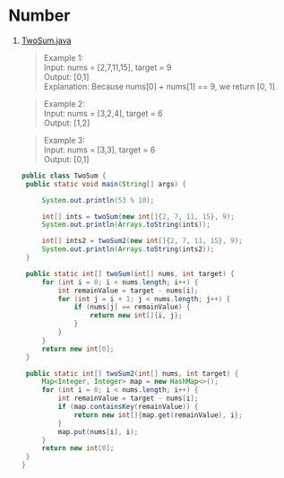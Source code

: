 # Number

1. [TwoSum.java](TwoSum.java)

   > Example 1:\
   Input: nums = [2,7,11,15], target = 9\
   Output: [0,1]\
   Explanation: Because nums[0] + nums[1] == 9, we return [0, 1]

   > Example 2:\
   Input: nums = [3,2,4], target = 6\
   Output: [1,2]

   > Example 3:\
   Input: nums = [3,3], target = 6\
   Output: [0,1]

   ```java
   public class TwoSum {
    public static void main(String[] args) {

        System.out.println(53 % 10);

        int[] ints = twoSum(new int[]{2, 7, 11, 15}, 9);
        System.out.println(Arrays.toString(ints));

        int[] ints2 = twoSum2(new int[]{2, 7, 11, 15}, 9);
        System.out.println(Arrays.toString(ints2));
    }

    public static int[] twoSum(int[] nums, int target) {
        for (int i = 0; i < nums.length; i++) {
            int remainValue = target - nums[i];
            for (int j = i + 1; j < nums.length; j++) {
                if (nums[j] == remainValue) {
                    return new int[]{i, j};
                }
            }
        }
        return new int[0];
    }

    public static int[] twoSum2(int[] nums, int target) {
        Map<Integer, Integer> map = new HashMap<>();
        for (int i = 0; i < nums.length; i++) {
            int remainValue = target - nums[i];
            if (map.containsKey(remainValue)) {
                return new int[]{map.get(remainValue), i};
            }
            map.put(nums[i], i);
        }
        return new int[0];
    }
   }
   ```